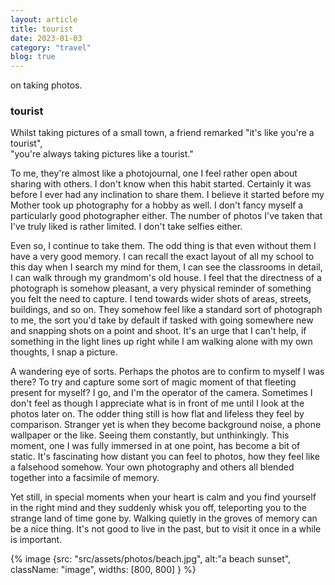 ```yaml
---
layout: article
title: tourist
date: 2023-01-03
category: "travel"
blog: true
---
```


on taking photos.    
<!-- excerpt -->

### tourist

Whilst taking pictures of a small town, a friend remarked "it's like you're a tourist",  
"you're always taking pictures like a tourist."

To me, they're almost like a photojournal, one I feel rather open about sharing with others. I don't know when this habit started. Certainly it was before I ever had any inclination to share them. I believe it started before my Mother took up photography for a hobby as well. I don't fancy myself a particularly good photographer either. The number of photos I've taken that I've truly liked is rather limited. I don't take selfies either.

Even so, I continue to take them. The odd thing is that even without them I have a very good memory. I can recall the exact layout of all my school to this day when I search my mind for them, I can see the classrooms in detail, I can walk through my grandmom's old house. I feel that the directness of a photograph is somehow pleasant, a very physical reminder of something you felt the need to capture. I tend towards wider shots of areas, streets, buildings, and so on. They somehow feel like a standard sort of photograph to me, the sort you'd take by default if tasked with going somewhere new and snapping shots on a point and shoot. It's an urge that I can't help, if something in the light lines up right while I am walking alone with my own thoughts, I snap a picture.

A wandering eye of sorts. Perhaps the photos are to confirm to myself I was there? To try and capture some sort of magic moment of that fleeting present for myself? I go, and I'm the operator of the camera. Sometimes I don't feel as though I appreciate what is in front of me until I look at the photos later on. The odder thing still is how flat and lifeless they feel by comparison. Stranger yet is when they become background noise, a phone wallpaper or the like. Seeing them constantly, but unthinkingly. This moment, one I was fully immersed in at one point, has become a bit of static. It's fascinating how distant you can feel to photos, how they feel like a falsehood somehow. Your own photography and others all blended together into a facsimile of memory.

Yet still, in special moments when your heart is calm and you find yourself in the right mind and they suddenly whisk you off, teleporting you to the strange land of time gone by. Walking quietly in the groves of memory can be a nice thing. It's not good to live in the past, but to visit it once in a while is important.

{% image {src: "src/assets/photos/beach.jpg", alt:"a beach sunset", className: "image", widths: [800, 800] } %}

  
